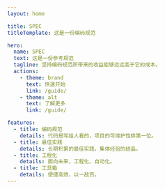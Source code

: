 ```yaml
---
layout: home

title: SPEC
titleTemplate: 这是一份编码规范

hero:
  name: SPEC
  text: 这是一份参考规范
  tagline: 坚持编码规范所带来的收益能够远远高于它的成本。
  actions:
    - theme: brand
      text: 快速开始
      link: /guide/
    - theme: alt
      text: 了解更多
      link: /guide/

features:
  - title: 编码规范
    details: 代码是写给人看的，项目的可维护性排第一位。
  - title: 最佳实践
    details: 长期积累的最佳实践，集体经验的结晶。
  - title: 工程化
    details: 面向未来，工程化、自动化。
  - title: 工具箱
    details: 便捷高效，以一敌百。
---
```

